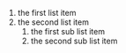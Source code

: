 1. the first list item
2. the second list item
    1. the first sub list item
    2. the second sub list item
